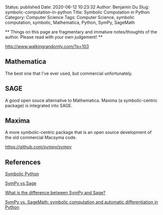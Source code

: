 Status: published
Date: 2020-06-12 10:23:32
Author: Benjamin Du
Slug: symbolic-computation-in-python
Title: Symbolic Computation in Python
Category: Computer Science
Tags: Computer Science, symbolic computation, symbolic, Mathematica, Python, SymPy, SageMath

**
Things on this page are fragmentary and immature notes/thoughts of the author.
Please read with your own judgement!
**


http://www.walkingrandomly.com/?p=103


## Mathematica 

The best one that I've ever used, but commercial unfortunately.

## SAGE

A good open souce alternative to Mathematica. 
Maxima (a symbolic-centric package) is integrated into SAGE.


## Maxima 

A more symbolic-centric package that is an open source development of the old commercial Macsyma code.



https://github.com/sympy/sympy

## References

[Symbolic Python](https://maths-with-python.readthedocs.io/en/latest/07-sympy.html)

[SymPy vs Sage](https://github.com/sympy/sympy/wiki/SymPy-vs.-Sage)

[What is the difference between SymPy and Sage?](https://stackoverflow.com/questions/17847902/what-is-the-difference-between-sympy-and-sage)

[SymPy vs. SageMath: symbolic computation and automatic differentiation in Python](https://tryalgo.org/en/arithmetics/2017/07/13/sympy-vs-sagemath/)